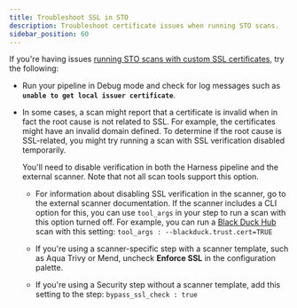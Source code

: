 ```yaml
---
title: Troubleshoot SSL in STO
description: Troubleshoot certificate issues when running STO scans.
sidebar_position: 60
---
```


If you're having issues [running STO scans with custom
SSL certificates](/docs/security-testing-orchestration/use-sto/set-up-sto-pipelines/add-custom-certs/ssl-setup-in-sto), try the following:

- Run your pipeline in Debug mode and check for log messages such as **`unable to get local issuer certificate`**.

- In some cases, a scan might report that a certificate is invalid when in fact the root cause is not related to SSL. For example, the certificates might have an invalid domain defined. To determine if the root cause is SSL-related, you might try running a scan with SSL verification disabled temporarily. 

  You'll need to disable verification in both the Harness pipeline and the external scanner. Note that not all scan tools support this option. 

  -  For information about disabling SSL verification in the scanner, go to the external scanner documentation. If the scanner includes a CLI option for this, you can use `tool_args` in your step to run a scan with this option turned off. For example, you can run a [Black Duck Hub](/docs/security-testing-orchestration/sto-techref-category/black-duck-hub-scanner-reference#settings) scan with this setting: `tool_args : --blackduck.trust.cert=TRUE`
 
  - If you're using a scanner-specific step with a scanner template, such as Aqua Trivy or Mend, uncheck **Enforce SSL** in the configuration palette. 

  - If you're using a Security step without a scanner template, add this setting to the step: `bypass_ssl_check : true`
